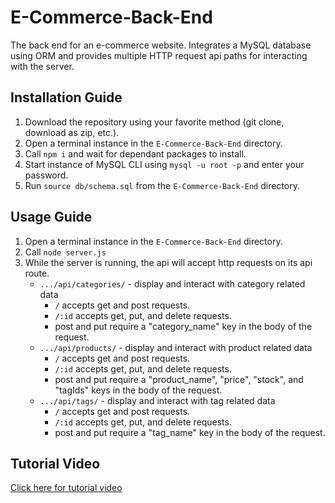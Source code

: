 # E-Commerce-Back-End
The back end for an e-commerce website. Integrates a MySQL database using ORM and provides multiple HTTP request api paths for interacting with the server. 

## Installation Guide

1. Download the repository using your favorite method (git clone, download as zip, etc.).
2. Open a terminal instance in the `E-Commerce-Back-End` directory.
3. Call ```npm i``` and wait for dependant packages to install.
4. Start instance of MySQL CLI using ```mysql -u root -p``` and enter your password.
5. Run ```source db/schema.sql``` from the `E-Commerce-Back-End` directory. 

## Usage Guide

1. Open a terminal instance in the `E-Commerce-Back-End` directory.
2. Call ```node server.js```
3. While the server is running, the api will accept http requests on its api route.
    - ```.../api/categories/``` - display and interact with category related data
        - ```/``` accepts get and post requests. 
        - ```/:id``` accepts get, put, and delete requests. 
        - post and put require a "category_name" key in the body of the request.
    - ```.../api/products/``` - display and interact with product related data
        - ```/``` accepts get and post requests. 
        - ```/:id``` accepts get, put, and delete requests. 
        - post and put require a "product_name", "price", "stock", and "tagIds" keys in the body of the request.
    - ```.../api/tags/``` - display and interact with tag related data
        - ```/``` accepts get and post requests. 
        - ```/:id``` accepts get, put, and delete requests.
        - post and put require a "tag_name" key in the body of the request.

## Tutorial Video

[Click here for tutorial video]()